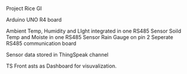 Project Rice GI

Arduino UNO R4 board

Ambient Temp, Humidity and LIght integrated in one RS485 Sensor
Soild Temp and Moiste in one RS485 Sensor
Rain Gauge on pin 2
Seperate RS485 communication board

Sensor data stored in ThingSpeak channel

TS Front asts as Dashboard for visuvalization.
